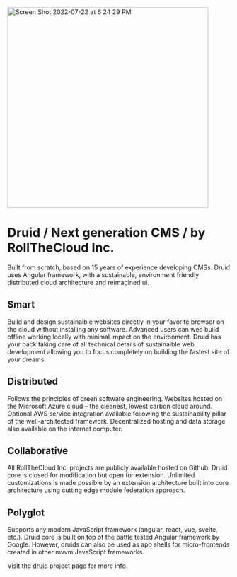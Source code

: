 <img width="454" alt="Screen Shot 2022-07-22 at 6 24 29 PM" src="https://user-images.githubusercontent.com/90408337/180576299-a8884daf-fae8-4746-98c3-7d82d752bbeb.png">


# Druid / Next generation CMS / by RollTheCloud Inc.

Built from scratch, based on 15 years of experience developing CMSs. Druid uses Angular framework, with a sustainable, environment friendly distributed cloud architecture and reimagined ui.

## Smart

Build and design sustainaible websites directly in your favorite browser on the cloud without installing any software. Advanced users can web build offline working locally with minimal impact on the environment. Druid has your back taking care of all technical details of sustainaible web development allowing you to focus completely on building the fastest site of your dreams.

## Distributed

Follows the principles of green software engineering. Websites hosted on the Microsoft Azure cloud – the cleanest, lowest carbon cloud around. Optional AWS service integration available following the sustainability pillar of the well-architected framework. Decentralized hosting and data storage also available on the internet computer.

## Collaborative

All RollTheCloud Inc. projects are publicly available hosted on Github. Druid core is closed for modification but open for extension. Unlimited customizations is made possible by an extension architecture built into core architecture using cutting edge module federation approach.

## Polyglot

Supports any modern JavaScript framework (angular, react, vue, svelte, etc.). Druid core is built on top of the battle tested Angular framework by Google. However, druids can also be used as app shells for micro-frontends created in other mvvm JavaScript frameworks.

Visit the [druid](https://github.com/rollthecloudinc/druid) project page for more info.
